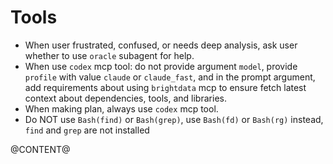 # Tools

- When user frustrated, confused, or needs deep analysis, ask user whether to use `oracle` subagent for help.
- When use `codex` mcp tool: do not provide argument `model`, provide `profile` with value `claude` or `claude_fast`, and in the prompt argument, add requirements about using `brightdata` mcp to ensure fetch latest context about dependencies, tools, and libraries.
- When making plan, always use `codex` mcp tool.
- Do NOT use `Bash(find)` or `Bash(grep)`, use `Bash(fd)` or `Bash(rg)` instead, `find` and `grep` are not installed

@CONTENT@
